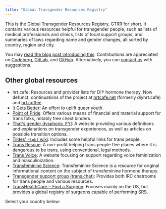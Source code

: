 ```yaml
---
title: "Global Transgender Resources Registry"
---
```

This is the Global Transgender Resources Registry, GTRR for short. It contains various resources helpful for transgender people, such as lists of medical professionals and clinics, lists of local support groups, and 
summaries of laws regarding name and gender changes, all sorted by country, region and city.

You may [read the blog post introducing this](https://artemislena.eu/posts/2021/03/gtrr.html). Contributions are appreciated on [Codeberg](https://codeberg.org/artemislena/gtrr/), [GitLab](https://gitlab.com/artemislena/gtrr), 
and [GitHub](https://github.com/artemislena/gtrr). Alternatively, you can [contact us](https://artemislena.eu/contact.html) with suggestions.

## Other global resources
* hrt.cafe: Resources and provider lists for DIY hormone therapy. Now defunct; continuations of the project at [hrtcafe.net](https://hrtcafe.net) (formerly diyhrt.cafe) and [hrt.coffee](https://hrt.coffee)
* [It Gets Better](https://itgetsbetter.org): An effort to uplift queer youth.
* [Point of Pride](https://pointofpride.org): Offers various means of financial and material support for trans folks, notably free chest binders.
* [That's gender dysphoria, FYI](https://genderdysphoria.fyi): A website providing various definitions and explanations on transgender experiences, as well as articles on possible transition options.
* [Tildes' `~lgbt` wiki](https://tildes.net/~lgbt/wiki/lgbt_resources): Includes some helpful links for trans people.
* [Trans Rescue](https://transrescue.org): A non-profit helping trans people flee places where it is dangerous to be trans, using conventional, legal methods.
* [Trans Voice](https://transvoice.party): A website focusing on support regarding voice feminization and masculinization.
* [Transfeminine Science](https://transfemscience.org): Transfeminine Science is a resource for original informational content on the subject of transfeminine hormone therapy.
* [Transgender support group (trans.chat)](https://trans.chat): Provides both IRC chatrooms for trans people and various resources.
* [TransHealthCare ‒ Find a Surgeon](https://www.transhealthcare.org/find-surgeon/): Focuses mainly on the US, but provides a global registry of surgeons capable of performing SRS.

Select your country below:
